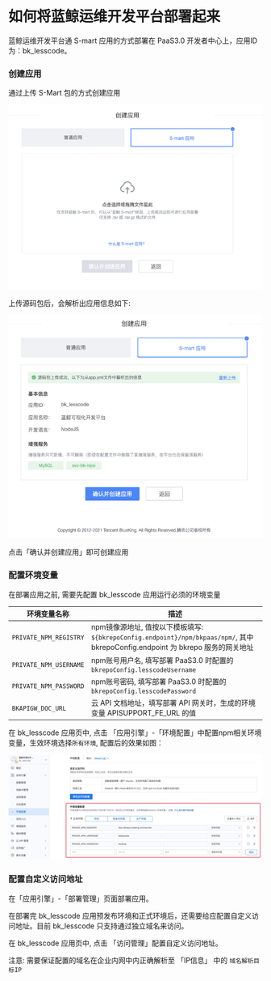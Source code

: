 # 如何将蓝鲸运维开发平台部署起来
蓝鲸运维开发平台通 S-mart 应用的方式部署在 PaaS3.0 开发者中心上，应用ID为：bk_lesscode。

### 创建应用

通过上传 S-Mart 包的方式创建应用

![上传源码包](../../assets/paas3/bk_lesscoe_upload.png)


上传源码包后，会解析出应用信息如下:

![解析源码包结果](../../assets/paas3/bk_lesscode_info.png)

点击「确认并创建应用」即可创建应用

### 配置环境变量

在部署应用之前, 需要先配置 bk_lesscode 应用运行必须的环境变量

|环境变量名称|描述|
|---|---|
| `PRIVATE_NPM_REGISTRY` | npm镜像源地址, 值按以下模板填写: `${bkrepoConfig.endpoint}/npm/bkpaas/npm/`, 其中 bkrepoConfig.endpoint 为 bkrepo 服务的网关地址 |
| `PRIVATE_NPM_USERNAME` | npm账号用户名, 填写部署 PaaS3.0 时配置的 `bkrepoConfig.lesscodeUsername` |
| `PRIVATE_NPM_PASSWORD` | npm账号密码, 填写部署 PaaS3.0 时配置的 `bkrepoConfig.lesscodePassword ` |
| `BKAPIGW_DOC_URL` | 云 API 文档地址，填写部署 API 网关时，生成的环境变量 APISUPPORT_FE_URL 的值 |

在 bk_lesscode 应用页中, 点击 「应用引擎」-「环境配置」中配置npm相关环境变量，生效环境选择`所有环境`, 配置后的效果如图：

![配置环境变量](../../assets/paas3/bk_lesscode_vars.png)


### 配置自定义访问地址

在「应用引擎」-「部署管理」页面部署应用。

在部署完 bk_lesscode 应用预发布环境和正式环境后，还需要给应配置自定义访问地址。目前 bk_lesscode 只支持通过独立域名来访问。

在 bk_lesscode 应用页中, 点击 「访问管理」配置自定义访问地址。

注意: 需要保证配置的域名在企业内网中内正确解析至 「IP信息」 中的 `域名解析目标IP`
